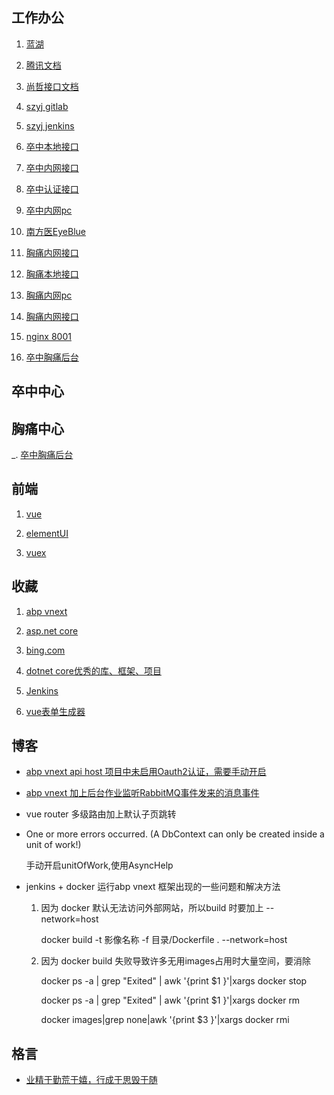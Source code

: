 ## 工作办公

1. [蓝湖](https://lanhuapp.com/web/#/item?cid=&fid=all&commonly=join)

2. [腾讯文档](https://docs.qq.com/desktop/)

3. [尚哲接口文档](http://120.24.100.216/weidongnian/szyj.stroke/blob/develop/%E5%89%8D%E7%AB%AF%E6%8E%A5%E5%8F%A3%E5%9C%B0%E5%9D%80.md)

4. [szyj gitlab](http://120.24.100.216/)

5. [szyj jenkins](http://192.168.1.249:18080/)

6. [卒中本地接口](http://localhost:62999/swagger/index.html)

7. [卒中内网接口](http://192.168.1.249:62999/swagger/index.html)

8. [卒中认证接口](http://192.168.1.249:64999)

9. [卒中内网pc](http://192.168.1.249:8001/platform.html#/login)

10. [南方医EyeBlue](http://120.24.100.216:8810/?page=0&pageSize=50&orderCreateTime=DESC&puuid=30d03581-8506-42f9-6232-1fc72302868c&userUuid=89cf7ffd-d348-4164-64e2-f0a00bdbfdde&orderDir=DESC)

11. [胸痛内网接口](http://192.168.1.249:52999/swagger/index.html)

12. [胸痛本地接口](http://localhost:52999/swagger/index.html)

13. [胸痛内网pc](http://192.168.1.249:8001/chest/chest.html)

14. [胸痛内网接口](http://192.168.1.249:52999/swagger/index.html)

15. [nginx 8001](http://localhost:8001)

16. [卒中胸痛后台](http://192.168.1.249:63998/)

## 卒中中心

## 胸痛中心

_. [卒中胸痛后台](http://192.168.1.249:63998/)

## 前端

1. [vue](https://cn.vuejs.org/v2/guide/)

2. [elementUI](https://element.eleme.cn/#/zh-CN/component/)

3. [vuex](https://vuex.vuejs.org/zh/guide/)

## 收藏

1. [abp vnext](https://docs.abp.io/zh-Hans/abp/latest/)

2. [asp.net core](https://docs.microsoft.com/zh-cn/aspnet/core/)

3. [bing.com](https://cn.bing.com/)

4. [dotnet core优秀的库、框架、项目](https://github.com/jasonhua95/awesome-dotnet-core/blob/master/README_CN.md)

5. [Jenkins](https://jenkins-zh.cn/wechat/)

6. [vue表单生成器](https://mrhj.gitee.io/form-generator/#/)

## 博客

* [abp vnext api host 项目中未启用Oauth2认证，需要手动开启](./page/blogs/abpVnextSwaggerIdentity4.md)

* [abp vnext 加上后台作业监听RabbitMQ事件发来的消息事件](./page/blogs/abp_vnex_backgroundWorkers_subscribe.md)

* vue router 多级路由加上默认子页跳转

* One or more errors occurred. (A DbContext can only be created inside a unit of work!)

    手动开启unitOfWork,使用AsyncHelp

* jenkins + docker 运行abp vnext 框架出现的一些问题和解决方法
  
  1. 因为 docker 默认无法访问外部网站，所以build 时要加上 --network=host 
    
        docker build -t 影像名称 -f 目录/Dockerfile . --network=host

  2. 因为 docker build 失败导致许多无用images占用时大量空间，要消除
  
        docker ps -a | grep "Exited" | awk '{print $1 }'|xargs docker stop
        
        docker ps -a | grep "Exited" | awk '{print $1 }'|xargs docker rm
        
        docker images|grep none|awk '{print $3 }'|xargs docker rmi
    
    
## 格言

* [业精于勤荒于嬉，行成于思毁于随](https://github.com/weidongnian/weidongnian.github.io/blob/master/index.md)
